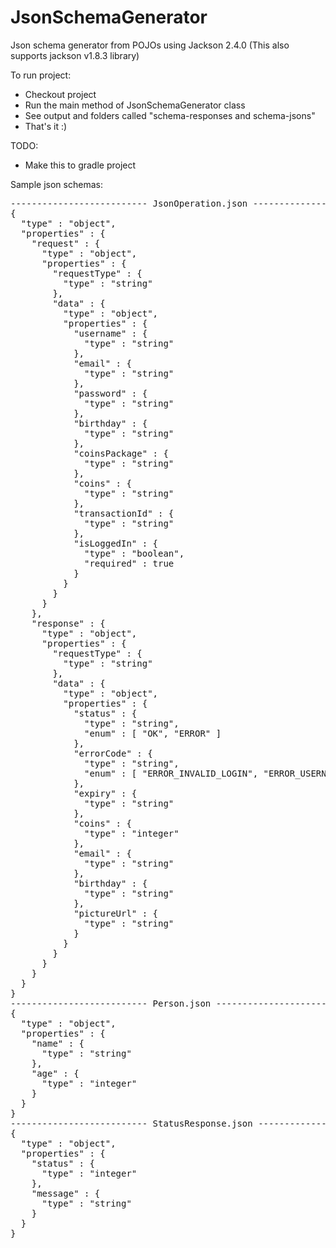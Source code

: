 JsonSchemaGenerator
===============

Json schema generator from POJOs using Jackson 2.4.0 (This also supports jackson v1.8.3 library)

To run project:

* Checkout project
* Run the main method of JsonSchemaGenerator class
* See output and folders called "schema-responses and schema-jsons"
* That's it :)

TODO:
* Make this to gradle project

Sample json schemas:

<pre>
-------------------------- JsonOperation.json --------------------------
{
  "type" : "object",
  "properties" : {
    "request" : {
      "type" : "object",
      "properties" : {
        "requestType" : {
          "type" : "string"
        },
        "data" : {
          "type" : "object",
          "properties" : {
            "username" : {
              "type" : "string"
            },
            "email" : {
              "type" : "string"
            },
            "password" : {
              "type" : "string"
            },
            "birthday" : {
              "type" : "string"
            },
            "coinsPackage" : {
              "type" : "string"
            },
            "coins" : {
              "type" : "string"
            },
            "transactionId" : {
              "type" : "string"
            },
            "isLoggedIn" : {
              "type" : "boolean",
              "required" : true
            }
          }
        }
      }
    },
    "response" : {
      "type" : "object",
      "properties" : {
        "requestType" : {
          "type" : "string"
        },
        "data" : {
          "type" : "object",
          "properties" : {
            "status" : {
              "type" : "string",
              "enum" : [ "OK", "ERROR" ]
            },
            "errorCode" : {
              "type" : "string",
              "enum" : [ "ERROR_INVALID_LOGIN", "ERROR_USERNAME_ALREADY_TAKEN", "ERROR_EMAIL_ALREADY_TAKEN" ]
            },
            "expiry" : {
              "type" : "string"
            },
            "coins" : {
              "type" : "integer"
            },
            "email" : {
              "type" : "string"
            },
            "birthday" : {
              "type" : "string"
            },
            "pictureUrl" : {
              "type" : "string"
            }
          }
        }
      }
    }
  }
}
-------------------------- Person.json --------------------------
{
  "type" : "object",
  "properties" : {
    "name" : {
      "type" : "string"
    },
    "age" : {
      "type" : "integer"
    }
  }
}
-------------------------- StatusResponse.json --------------------------
{
  "type" : "object",
  "properties" : {
    "status" : {
      "type" : "integer"
    },
    "message" : {
      "type" : "string"
    }
  }
}
</pre>
